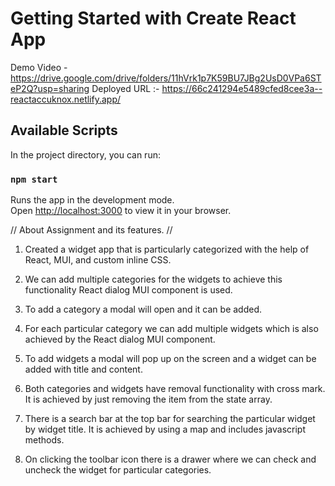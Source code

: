 # Getting Started with Create React App

Demo Video - https://drive.google.com/drive/folders/11hVrk1p7K59BU7JBg2UsD0VPa6STeP2Q?usp=sharing 
Deployed URL :- https://66c241294e5489cfed8cee3a--reactaccuknox.netlify.app/

## Available Scripts

In the project directory, you can run:

### `npm start`

Runs the app in the development mode.\
Open [http://localhost:3000](http://localhost:3000) to view it in your browser.

// About Assignment and its features. //

1. Created a widget app that is particularly categorized with the help of React, MUI, and custom inline CSS. 

2. We can add multiple categories for the widgets to achieve this functionality React dialog MUI component is used. 
3. To add a category a modal will open and it can be added. 
4. For each particular category we can add multiple widgets which is also achieved by the React dialog MUI component. 
5. To add widgets a modal will pop up on the screen and a widget can be added with title and content. 
6. Both categories and widgets have removal functionality with cross mark. It is achieved by just removing the item from the state array. 
7. There is a search bar at the top bar for searching the particular widget by widget title. It is achieved by using a map and includes javascript methods. 
8. On clicking the toolbar icon there is a drawer where we can check and uncheck the widget for particular categories.

